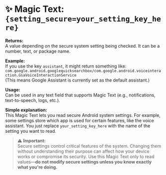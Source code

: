 # ✨ Magic Text: `{setting_secure=your_setting_key_here}`

**Returns:**  
A value depending on the secure system setting being checked. It can be a number, text, or package name.

**Example:**  
If you use the key `assistant`, it might return something like:  
`com.google.android.googlequicksearchbox/com.google.android.voiceinteraction.GsaVoiceInteractionService`  
(This means Google Assistant is currently set as the default assistant.)

**Usage:**  
Can be used in any text field that supports Magic Text (e.g., notifications, text-to-speech, logs, etc.).

**Simple explanation:**  
This Magic Text lets you read secure Android system settings. For example, some settings store which app is used for certain features, like the voice assistant. You just replace `your_setting_key_here` with the name of the setting you want to read.

> ⚠️ **Important:**  
Secure settings control critical features of the system. Changing them without understanding their purpose can affect how your device works or compromise its security. Use this Magic Text only to read values—**do not modify secure settings unless you know exactly what you're doing.**
